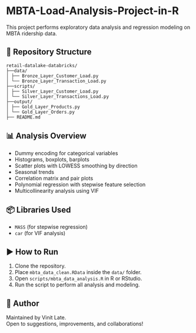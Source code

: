 # MBTA-Load-Analysis-Project-in-R

This project performs exploratory data analysis and regression modeling on MBTA ridership data.

## 📂 Repository Structure

```
retail-datalake-databricks/
├──data/
│ ├── Bronze_Layer_Customer_Load.py
│ └── Bronze_Layer_Transaction_Load.py
├──scripts/
│ ├── Silver_Layer_Customer_Load.py
│ └── Silver_Layer_Transactions_Load.py
├──output/
│ ├── Gold_Layer_Products.py
│ └── Gold_Layer_Orders.py
├── README.md
```

## 📊 Analysis Overview

- Dummy encoding for categorical variables
- Histograms, boxplots, barplots
- Scatter plots with LOWESS smoothing by direction
- Seasonal trends
- Correlation matrix and pair plots
- Polynomial regression with stepwise feature selection
- Multicollinearity analysis using VIF

## 📦 Libraries Used

- `MASS` (for stepwise regression)
- `car` (for VIF analysis)

## ▶️ How to Run

1. Clone the repository.
2. Place `mbta_data_clean.RData` inside the `data/` folder.
3. Open `scripts/mbta_data_analysis.R` in R or RStudio.
4. Run the script to perform all analysis and modeling.

## 🙋 Author

Maintained by Vinit Late.  
Open to suggestions, improvements, and collaborations!
